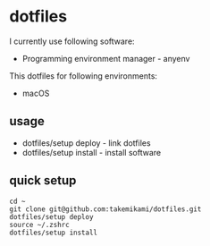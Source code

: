 # dotfiles

I currently use following software:

- Programming environment manager - anyenv

This dotfiles for following environments:

- macOS

## usage

- dotfiles/setup deploy - link dotfiles
- dotfiles/setup install - install software

## quick setup

```
cd ~
git clone git@github.com:takemikami/dotfiles.git
dotfiles/setup deploy
source ~/.zshrc
dotfiles/setup install
```
